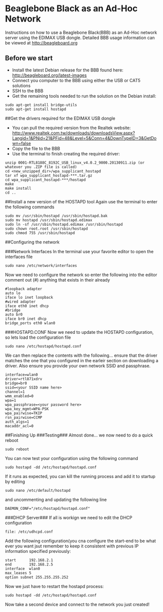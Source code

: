 # Beaglebone Black as an Ad-Hoc Network
Instructions on how to use a Beaglebone Black(BBB) as an Ad-Hoc network server using the EDIMAX USB dongle.   Detailed BBB usage information can be viewed at http://beagleboard.org

## Before we start
* Install the latest Debian release for the BBB found here: http://beagleboard.org/latest-images
* Connect you computer to the BBB using either the USB or CAT5 solutions
* SSH to the BBB
* Get the remaining tools needed to run the solution on the Debian install:

```
sudo apt-get install bridge-utils
sudo apt-get install hostapd
```

##Get the drivers required for the EDIMAX USB dongle
* You can pull the required version from the Realtek website: http://www.realtek.com.tw/downloads/downloadsView.aspx?Langid=1&PNid=21&PFid=48&Level=5&Conn=4&DownTypeID=3&GetDown=false
* Copy the file to the BBB
* Use the terminal to finish creating the required driver:
```
unzip 0001-RTL8188C_8192C_USB_linux_v4.0.2_9000.20130911.zip (or whatever you .ZIP file is called)
cd <new_unzipped_dir>/wpa_supplicant_hostapd
tar xf wpa_supplicant_hostapd-***.tar.gz
cd wpa_supplicant_hostapd-***/hostapd
make
make install
cd ..
```

##Install a new version of the HOSTAPD tool
Again use the terminal to enter the following commands
```
sudo mv /usr/sbin/hostapd /usr/sbin/hostapd.bak
sudo mv hostapd /usr/sbin/hostapd.edimax 
sudo ln -sf /usr/sbin/hostapd.edimax /usr/sbin/hostapd 
sudo chown root.root /usr/sbin/hostapd 
sudo chmod 755 /usr/sbin/hostapd
```

##Configuring the network

###Network Interfaces
In the terminal use your favorite editor to open the interfaces file
```
sudo nano /etc/network/interfaces
```

Now we need to configure the network so enter the following into the editor comment out (#) anything that exists in their already
```
#loopback adapter
auto lo
iface lo inet loopback
#wired adapter
iface eth0 inet dhcp
#bridge
auto br0
iface br0 inet dhcp
bridge_ports eth0 wlan0
```
###HOSTAPD.CONF
Now we need to update the HOSTAPD configuration, so lets load the configuration file
```
sudo nano /etc/hostapd/hostapd.conf
```
We can then replace the contents with the following... ensure that the driver matches the one that you configured in the earleir section on downloading a driver.  Also ensure you provide your own network SSID and passphrase.
```
interface=wlan0
driver=rtl871xdrv
bridge=br0
ssid=<your SSID name here>
channel=1
wmm_enabled=0
wpa=1
wpa_passphrase=<your password here>
wpa_key_mgmt=WPA-PSK
wpa_pairwise=TKIP
rsn_pairwise=CCMP
auth_algs=1
macaddr_acl=0
```

##Finishing Up
###Testing###
Almost done... we now need to do a quick reboot
```
sudo reboot
```
You can now test your configuration using the following command
```
sudo hostapd -dd /etc/hostapd/hostapd.conf
```
If it runs as expected, you can kill the running process and add it to startup by editing
```
sudo nano /etc/default/hostapd
```
and uncommenting and updating the following line
```
DAEMON_CONF="/etc/hostapd/hostapd.conf"
```

###DHCP Server###
If all is workign we need to edit the DHCP configuration

```
file: /etc/udhcpd.conf
```
Add the following configuration(you cna configure the start-end to be what ever you want jsut remember to keep it consistent with previous IP information specified previously:
```
start      192.168.2.1
end        192.168.2.5
interface  wlan0
max_leases 5
option subnet 255.255.255.252
```
Now we just have to restart the hostapd process:
```
sudo hostapd -dd /etc/hostapd/hostapd.conf
```
Now take a second device and connect to the network you just created!


